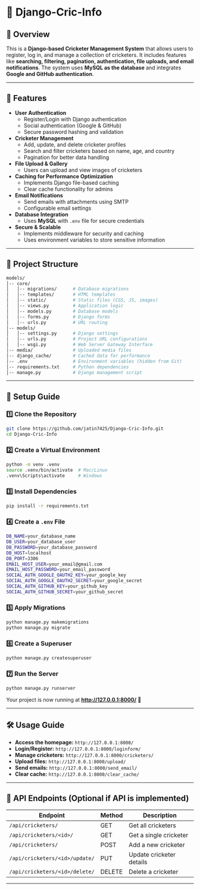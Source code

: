 # 📌 Django-Cric-Info

## 📖 Overview
This is a **Django-based Cricketer Management System** that allows users to register, log in, and manage a collection of cricketers. It includes features like **searching, filtering, pagination, authentication, file uploads, and email notifications**. The system uses **MySQL as the database** and integrates **Google and GitHub authentication**.

---

## 🚀 Features
- **User Authentication**
  - Register/Login with Django authentication
  - Social authentication (Google & GitHub)
  - Secure password hashing and validation
- **Cricketer Management**
  - Add, update, and delete cricketer profiles
  - Search and filter cricketers based on name, age, and country
  - Pagination for better data handling
- **File Upload & Gallery**
  - Users can upload and view images of cricketers
- **Caching for Performance Optimization**
  - Implements Django file-based caching
  - Clear cache functionality for admins
- **Email Notifications**
  - Send emails with attachments using SMTP
  - Configurable email settings
- **Database Integration**
  - Uses **MySQL** with `.env` file for secure credentials
- **Secure & Scalable**
  - Implements middleware for security and caching
  - Uses environment variables to store sensitive information

---

## 📂 Project Structure
```bash
models/
│-- core/
│   │-- migrations/      # Database migrations
│   │-- templates/       # HTML templates
│   │-- static/          # Static files (CSS, JS, images)
│   │-- views.py         # Application logic
│   │-- models.py        # Database models
│   │-- forms.py         # Django forms
│   │-- urls.py          # URL routing
│-- models/
│   │-- settings.py      # Django settings
│   │-- urls.py          # Project URL configurations
│   │-- wsgi.py          # Web Server Gateway Interface
│-- media/               # Uploaded media files
│-- django_cache/        # Cached data for performance
│-- .env                 # Environment variables (hidden from Git)
│-- requirements.txt     # Python dependencies
│-- manage.py            # Django management script
```

---

## 🔧 Setup Guide

### 1️⃣ Clone the Repository
```bash
git clone https://github.com/jatin7425/Django-Cric-Info.git
cd Django-Cric-Info
```

### 2️⃣ Create a Virtual Environment
```bash
python -m venv .venv
source .venv/bin/activate  # Mac/Linux
.venv\Scripts\activate     # Windows
```

### 3️⃣ Install Dependencies
```bash
pip install -r requirements.txt
```

### 4️⃣ Create a `.env` File
```bash
DB_NAME=your_database_name
DB_USER=your_database_user
DB_PASSWORD=your_database_password
DB_HOST=localhost
DB_PORT=3306
EMAIL_HOST_USER=your_email@gmail.com
EMAIL_HOST_PASSWORD=your_email_password
SOCIAL_AUTH_GOOGLE_OAUTH2_KEY=your_google_key
SOCIAL_AUTH_GOOGLE_OAUTH2_SECRET=your_google_secret
SOCIAL_AUTH_GITHUB_KEY=your_github_key
SOCIAL_AUTH_GITHUB_SECRET=your_github_secret
```

### 5️⃣ Apply Migrations
```bash
python manage.py makemigrations
python manage.py migrate
```

### 6️⃣ Create a Superuser
```bash
python manage.py createsuperuser
```

### 7️⃣ Run the Server
```bash
python manage.py runserver
```

Your project is now running at **http://127.0.0.1:8000/** 🎉

---

## 🛠 Usage Guide
- **Access the homepage:** `http://127.0.0.1:8000/`
- **Login/Register:** `http://127.0.0.1:8000/loginform/`
- **Manage cricketers:** `http://127.0.0.1:8000/cricketers/`
- **Upload files:** `http://127.0.0.1:8000/upload/`
- **Send emails:** `http://127.0.0.1:8000/send_email/`
- **Clear cache:** `http://127.0.0.1:8000/clear_cache/`

---

## 📌 API Endpoints (Optional if API is implemented)
| Endpoint | Method | Description |
|----------|--------|-------------|
| `/api/cricketers/` | GET | Get all cricketers |
| `/api/cricketers/<id>/` | GET | Get a single cricketer |
| `/api/cricketers/` | POST | Add a new cricketer |
| `/api/cricketers/<id>/update/` | PUT | Update cricketer details |
| `/api/cricketers/<id>/delete/` | DELETE | Delete a cricketer |

---

